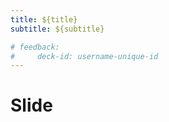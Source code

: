 ```yaml
---
title: ${title}
subtitle: ${subtitle}

# feedback:
#     deck-id: username-unique-id
---
```


# Slide
